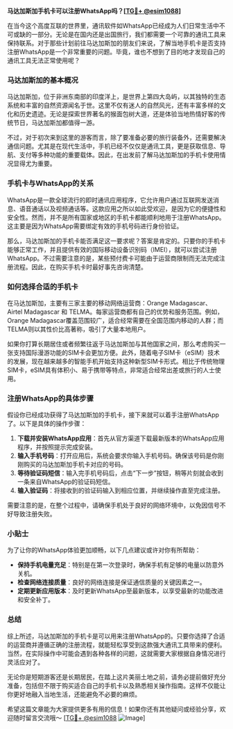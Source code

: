**马达加斯加手机卡可以注册WhatsApp吗？[[TG💪+ @esim1088](https://t.me/s/esim1088)]**

在当今这个高度互联的世界里，通讯软件如WhatsApp已经成为人们日常生活中不可或缺的一部分。无论是在国内还是出国旅行，我们都需要一个可靠的通讯工具来保持联系。对于那些计划前往马达加斯加的朋友们来说，了解当地手机卡是否支持注册WhatsApp是一个非常重要的问题。毕竟，谁也不想到了目的地才发现自己的通讯工具无法正常使用呢？

### 马达加斯加的基本概况

马达加斯加，位于非洲东南部的印度洋上，是世界上第四大岛屿，以其独特的生态系统和丰富的自然资源闻名于世。这里不仅有迷人的自然风光，还有丰富多样的文化和历史遗迹。无论是探索世界著名的猴面包树大道，还是体验当地热情好客的传统节日，马达加斯加都值得一游。

不过，对于初次来到这里的游客而言，除了要准备必要的旅行装备外，还需要解决通信问题。尤其是在现代生活中，手机已经不仅仅是通讯工具，更是获取信息、导航、支付等多种功能的重要载体。因此，在出发前了解马达加斯加的手机卡使用情况显得尤为重要。

### 手机卡与WhatsApp的关系

WhatsApp是一款全球流行的即时通讯应用程序，它允许用户通过互联网发送消息、语音通话以及视频通话等。这款应用之所以如此受欢迎，是因为它的便捷性和安全性。然而，并不是所有国家或地区的手机卡都能顺利地用于注册WhatsApp。这主要是因为WhatsApp需要绑定有效的手机号码进行身份验证。

那么，马达加斯加的手机卡能否满足这一要求呢？答案是肯定的。只要你的手机卡能够正常工作，并且提供有效的国际移动设备识别码（IMEI），就可以尝试注册WhatsApp。不过需要注意的是，某些预付费卡可能由于运营商限制而无法完成注册流程。因此，在购买手机卡时最好事先咨询清楚。

### 如何选择合适的手机卡

在马达加斯加，主要有三家主要的移动网络运营商：Orange Madagascar、Airtel Madagascar 和 TELMA。每家运营商都有自己的优势和服务范围。例如，Orange Madagascar覆盖范围较广，适合经常需要在全国范围内移动的人群；而TELMA则以其性价比高著称，吸引了大量本地用户。

如果你打算长期居住或者频繁往返于马达加斯加与其他国家之间，那么考虑购买一张支持国际漫游功能的SIM卡会更加方便。此外，随着电子SIM卡（eSIM）技术的发展，现在越来越多的智能手机开始支持这种新型SIM卡形式。相比于传统物理SIM卡，eSIM具有体积小、易于携带等特点，非常适合经常出差或旅行的人士使用。

### 注册WhatsApp的具体步骤

假设你已经成功获得了马达加斯加的手机卡，接下来就可以着手注册WhatsApp了。以下是具体的操作步骤：

1. **下载并安装WhatsApp应用**：首先从官方渠道下载最新版本的WhatsApp应用程序，并按照提示完成安装。
2. **输入手机号码**：打开应用后，系统会要求你输入手机号码。确保该号码是你刚刚购买的马达加斯加手机卡对应的号码。
3. **等待验证码短信**：输入完手机号码后，点击“下一步”按钮，稍等片刻就会收到一条来自WhatsApp的验证码短信。
4. **输入验证码**：将接收到的验证码输入到相应位置，并继续操作直至完成注册。

需要注意的是，在整个过程中，请确保手机处于良好的网络环境中，以免因信号不好导致注册失败。

### 小贴士

为了让你的WhatsApp体验更加顺畅，以下几点建议或许对你有所帮助：

- **保持手机电量充足**：特别是在第一次登录时，确保手机有足够的电量以防意外关机。
- **检查网络连接质量**：良好的网络连接是保证通信质量的关键因素之一。
- **定期更新应用版本**：及时更新WhatsApp至最新版本，以享受最新的功能改进和安全补丁。

### 总结

综上所述，马达加斯加的手机卡是可以用来注册WhatsApp的。只要你选择了合适的运营商并遵循正确的注册流程，就能轻松享受到这款强大通讯工具带来的便利。当然，在实际操作中可能会遇到各种各样的问题，这就需要大家根据自身情况进行灵活应对了。

无论你是短期游客还是长期居民，在踏上这片美丽土地之前，请务必提前做好充分准备，包括但不限于购买适合自己的手机卡以及熟悉相关操作指南。这样不仅能让你更好地融入当地生活，还能避免不必要的麻烦。

希望这篇文章能为大家提供更多有用的信息！如果你还有其他疑问或经验分享，欢迎随时留言交流哦～ [[TG💪+ @esim1088](https://t.me/s/esim1088) ![Image](https://i.postimg.cc/4NQfJmqS/Snipaste-2025-05-13-00-14-12.png)]